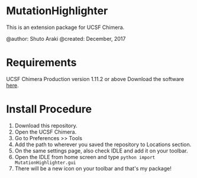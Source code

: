 # MutationHighlighter
This is an extension package for UCSF Chimera.

@author: Shuto Araki
@created: December, 2017

# Requirements
UCSF Chimera Production version 1.11.2 or above
Download the software [here](http://www.cgl.ucsf.edu/chimera/download.html).

# Install Procedure
1. Download this repository.
2. Open the UCSF Chimera.
3. Go to Preferences >> Tools
4. Add the path to wherever you saved the repository to Locations section.
5. On the same settings page, also check IDLE and add it on your toolbar.
6. Open the IDLE from home screen and type ```python import MutationHighlighter.gui ```
7. There will be a new icon on your toolbar and that's my package!
